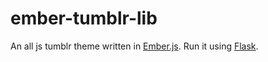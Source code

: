 ember-tumblr-lib
===========

An all js tumblr theme written in [Ember.js](http://emberjs.com/). Run it using [Flask](http://flask.pocoo.org/).